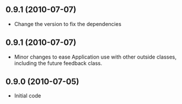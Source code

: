 ## 0.9.1 (2010-07-07)

* Change the version to fix the dependencies

## 0.9.1 (2010-07-07)

* Minor changes to ease Application use with other outside classes, including the future feedback class.

## 0.9.0 (2010-07-05)

* Initial code

